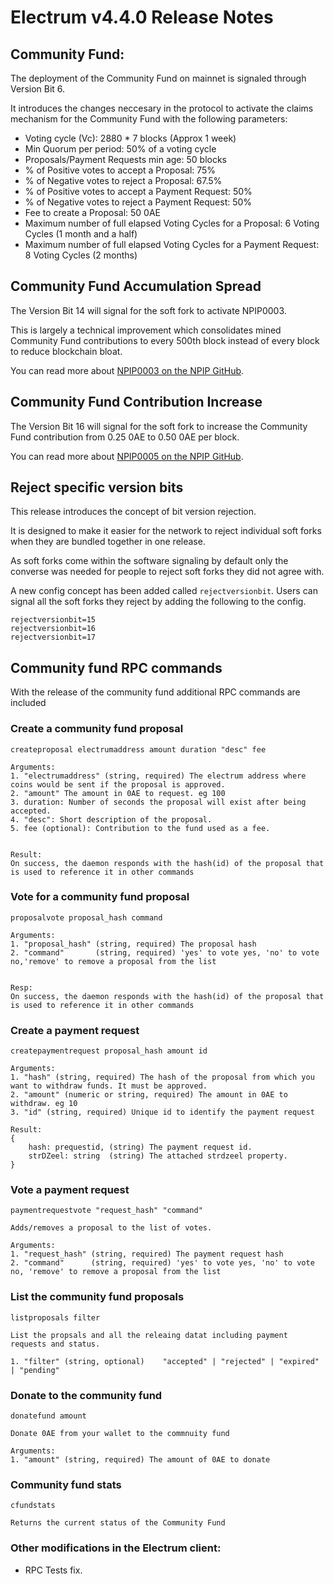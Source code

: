 # Electrum v4.4.0 Release Notes

## Community Fund:

The deployment of the Community Fund on mainnet is signaled through Version Bit 6.

It introduces the changes neccesary in the protocol to activate the claims mechanism for the Community Fund with the following parameters:

- Voting cycle (Vc): 2880 * 7 blocks (Approx 1 week)
- Min Quorum per period: 50% of a voting cycle
- Proposals/Payment Requests min age: 50 blocks
- % of Positive votes to accept a Proposal: 75%
- % of Negative votes to reject a Proposal: 67.5%
- % of Positive votes to accept a Payment Request: 50%
- % of Negative votes to reject a Payment Request: 50%
- Fee to create a Proposal: 50 0AE
- Maximum number of full elapsed Voting Cycles for a Proposal: 6 Voting Cycles (1 month and a half)
- Maximum number of full elapsed Voting Cycles for a Payment Request: 8 Voting Cycles (2 months)


## Community Fund Accumulation Spread

The Version Bit 14 will signal for the soft fork to activate NPIP0003.

This is largely a technical improvement which consolidates mined Community Fund contributions to every 500th block instead of every block to reduce blockchain bloat.

You can read more about [NPIP0003 on the NPIP GitHub](https://github.com/electrum/npips/blob/master/npip-0003.mediawiki).

## Community Fund Contribution Increase

The Version Bit 16 will signal for the soft fork to increase the Community Fund contribution from 0.25 0AE to 0.50 0AE per block. 

You can read more about [NPIP0005 on the NPIP GitHub](https://github.com/electrum/npips/blob/master/npip-0005.mediawiki).

## Reject specific version bits 

This release introduces the concept of bit version rejection. 

It is designed to make it easier for the network to reject individual soft forks when they are bundled together in one release. 

As soft forks come within the software signaling by default only the converse was needed for people to reject soft forks they did not agree with.

A new config concept has been added called `rejectversionbit`. Users can signal all the soft forks they reject by adding the following to the config.

```
rejectversionbit=15
rejectversionbit=16
rejectversionbit=17
```


## Community fund RPC commands

With the release of the community fund additional RPC commands are included

### Create a community fund proposal

```
createproposal electrumaddress amount duration "desc" fee

Arguments:
1. "electrumaddress" (string, required) The electrum address where coins would be sent if the proposal is approved.
2. "amount" The amount in 0AE to request. eg 100
3. duration: Number of seconds the proposal will exist after being accepted.
4. "desc": Short description of the proposal.
5. fee (optional): Contribution to the fund used as a fee.


Result:
On success, the daemon responds with the hash(id) of the proposal that is used to reference it in other commands

```

### Vote for a community fund proposal

```
proposalvote proposal_hash command

Arguments:
1. "proposal_hash" (string, required) The proposal hash
2. "command"       (string, required) 'yes' to vote yes, 'no' to vote no,'remove' to remove a proposal from the list


Resp:
On success, the daemon responds with the hash(id) of the proposal that is used to reference it in other commands

```

### Create a payment request

```
createpaymentrequest proposal_hash amount id

Arguments:
1. "hash" (string, required) The hash of the proposal from which you want to withdraw funds. It must be approved.
2. "amount" (numeric or string, required) The amount in 0AE to withdraw. eg 10
3. "id" (string, required) Unique id to identify the payment request

Result:
{ 
    hash: prequestid, (string) The payment request id.
    strDZeel: string  (string) The attached strdzeel property.
}  

```

### Vote a payment request

```
paymentrequestvote "request_hash" "command"

Adds/removes a proposal to the list of votes.

Arguments:
1. "request_hash" (string, required) The payment request hash
2. "command"      (string, required) 'yes' to vote yes, 'no' to vote no, 'remove' to remove a proposal from the list

```

###  List the community fund proposals

```
listproposals filter

List the propsals and all the releaing datat including payment requests and status.

1. "filter" (string, optional)    "accepted" | "rejected" | "expired" | "pending"
```

###  Donate to the community fund

```
donatefund amount

Donate 0AE from your wallet to the commnuity fund

Arguments:
1. "amount" (string, required) The amount of 0AE to donate
```

###  Community fund stats

```
cfundstats

Returns the current status of the Community Fund
```

### Other modifications in the Electrum client:

- RPC Tests fix.
